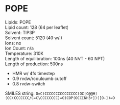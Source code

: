 # POPE

Lipids: POPE<br/>
Lipid count: 128 (64 per leaflet)<br/>
Solvent: TIP3P<br/>
Solvent count: 5120 (40 w/l)<br/>
Ions: no<br/>
Ion Count: n/a<br/>
Temperature: 310K<br/>
Length of equilibration: 100ns (40 NVT - 60 NPT)<br/>
Length of production: 500ns<br/>

- HMR w/ 4fs timestep
- 0.9 rvdw/rcouloumb cutoff
- 0.8 rvdw-switch

SMILES string: `O=C(CCCCCCCCCCCCCCC)OC[C@@H](OC(CCCCCCC/C=C\CCCCCCCC)=O)COP(OCC[NH3+])([O-])=O`